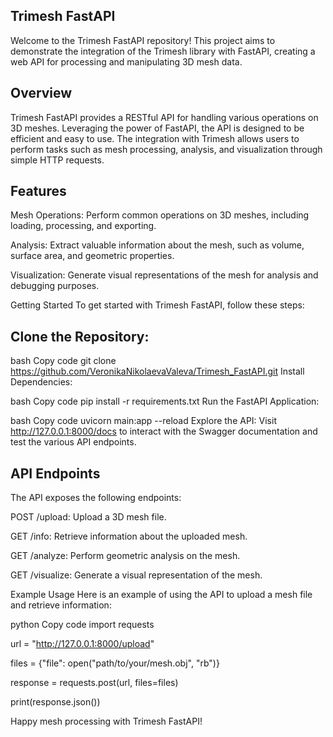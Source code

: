 ## Trimesh FastAPI
Welcome to the Trimesh FastAPI repository! This project aims to demonstrate the integration of the Trimesh library with FastAPI, creating a web API for processing and manipulating 3D mesh data.

## Overview
Trimesh FastAPI provides a RESTful API for handling various operations on 3D meshes. Leveraging the power of FastAPI, the API is designed to be efficient and easy to use. The integration with Trimesh allows users to perform tasks such as mesh processing, analysis, and visualization through simple HTTP requests.

## Features
Mesh Operations: Perform common operations on 3D meshes, including loading, processing, and exporting.

Analysis: Extract valuable information about the mesh, such as volume, surface area, and geometric properties.

Visualization: Generate visual representations of the mesh for analysis and debugging purposes.

Getting Started
To get started with Trimesh FastAPI, follow these steps:

## Clone the Repository:

bash
Copy code
git clone https://github.com/VeronikaNikolaevaValeva/Trimesh_FastAPI.git
Install Dependencies:

bash
Copy code
pip install -r requirements.txt
Run the FastAPI Application:

bash
Copy code
uvicorn main:app --reload
Explore the API:
Visit http://127.0.0.1:8000/docs to interact with the Swagger documentation and test the various API endpoints.

## API Endpoints
The API exposes the following endpoints:

POST /upload: Upload a 3D mesh file.

GET /info: Retrieve information about the uploaded mesh.

GET /analyze: Perform geometric analysis on the mesh.

GET /visualize: Generate a visual representation of the mesh.

Example Usage
Here is an example of using the API to upload a mesh file and retrieve information:

python
Copy code
import requests

url = "http://127.0.0.1:8000/upload"

files = {"file": open("path/to/your/mesh.obj", "rb")}

response = requests.post(url, files=files)

print(response.json())

Happy mesh processing with Trimesh FastAPI!
